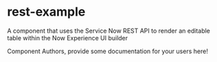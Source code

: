 rest-example
===============================================
A component that uses the Service Now REST API to render an editable table within the Now Experience UI builder

Component Authors, provide some documentation for your users here!
